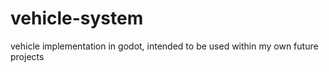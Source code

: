 # vehicle-system
vehicle implementation in godot, intended to be used within my own future projects
